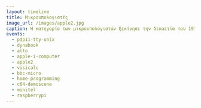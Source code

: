 ```yaml
---
layout: timeline 
title: Μικρουπολογιστές 
image_url: /images/apple2.jpg
caption: Η κατηγορία των μικρουπολογιστών ξεκίνησε την δεκαετία του 1970 δίνοντας την δυνατότητα σε πολλούς χομπίστες να κάνουν δραστηριότητες που μέχρι τότε ήταν πολύ ακριβές, και ταυτόχρονα δημιούργησε μια νέα αγορά για υπολογιστές στα σπίτια και στα σχολεία. 
events:
  - pdp11-tty-unix
  - dynabook
  - alto
  - apple-i-computer
  - apple2
  - visicalc
  - bbc-micro
  - home-programming
  - c64-demoscene
  - minitel
  - raspberrypi
---
```


